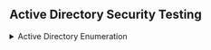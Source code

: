 
## Active Directory Security Testing

<details>

  <summary>Active Directory Enumeration</summary>

    ### Get Current Domain
    - `$env:USERDOMAIN` (This command will return NETBIOS name  of the domain)

    - `ipmo -Name ActiveDirectory; Get-ADDomain`  (This command imports the ActiveDirectory Module in powershell)

        > **Note:** ActiveDirectory may not be available all computers in the domain,the only exeception is the Domain Controller where AD management tools are installed. The module can be Downloaded and imported externally from the [here](https://github.com/samratashok/ADModule).
        1. Microsoft.ActiveDirectory.Management.dll
        2. ActiveDirectory.psd1

    ### Enumerate all domains in current forest
    - `nltest /domain_trusts` (This command returns domains in the current forest and the associated trusts)

</details>

